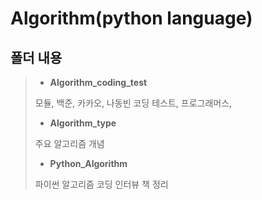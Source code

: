 Algorithm(python language)
==============
## 폴더 내용 
> - **Algorithm_coding_test**
> 
>  모듈, 백준, 카카오, 나동빈 코딩 테스트, 프로그래머스,
>  
> - **Algorithm_type** 
> 
> 주요 알고리즘 개념 
>  
> - **Python_Algorithm**
> 
> 파이썬 알고리즘 코딩 인터뷰 책 정리 
